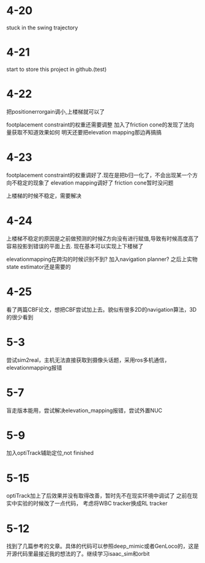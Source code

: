 # 4-20
stuck in the swing trajectory

# 4-21
start to store this project in github.(test)

# 4-22
把positionerrorgain调小,上楼梯就可以了

footplacement constraint的权重还需要调整
加入了friction cone的发现了法向量获取不知道效果如何
明天还要把elevation mapping那边再搞搞

# 4-23
footplacement constraint的权重调好了.现在是把b归一化了，不会出现某一个方向不稳定的现象了
elevation mapping调好了
friction cone暂时没问题

上楼梯的时候不稳定，需要解决

# 4-24
上楼梯不稳定的原因是之前做预测的时候Z方向没有进行赋值,导致有时候高度高了容易投影到错误的平面上去.
现在基本可以实现上下楼梯了

elevationmapping在跨沟的时候识别不到?
加入navigation planner?
之后上实物state estimator还是需要的

# 4-25
看了两篇CBF论文，想把CBF尝试加上去。貌似有很多2D的navigation算法，3D的很少看到

# 5-3
尝试sim2real，主机无法直接获取到摄像头话题，采用ros多机通信，elevationmapping报错

# 5-7
盲走版本能用，尝试解决elevation_mapping报错，尝试外置NUC

# 5-9
加入optiTrack辅助定位,not finished

# 5-15
optiTrack加上了后效果并没有取得改善，暂时先不在现实环境中调试了
之前在现实中实验的时候改了一点代码，
考虑将WBC tracker换成RL tracker

# 5-12 
找到了几篇参考的文章。具体的代码可以参照deep_mimic或者GenLoco的，这是开源代码里最接近我的想法的了。继续学习isaac_sim和orbit